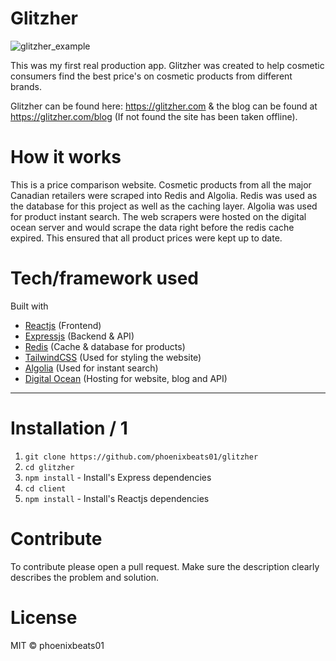 # Glitzher #
![glitzher_example](https://user-images.githubusercontent.com/54145857/129775335-4edcda73-dfc0-4082-ac40-d4fbbd6c5e0d.jpg)

This was my first real production app. Glitzher was created to help cosmetic consumers find the best price's on cosmetic products from different brands. 

Glitzher can be found here: https://glitzher.com & the blog can be found at https://glitzher.com/blog (If not found the site has been taken offline).

# How it works #
This is a price comparison website. Cosmetic products from all the major Canadian retailers were scraped into Redis and Algolia. Redis was used as the database for this project as well as the caching layer. Algolia was used for product instant search. The web scrapers were hosted on the digital ocean server and would scrape the data right before the redis cache expired. This ensured that all product prices were kept up to date. 

# Tech/framework used #
Built with

  * [Reactjs](https://reactjs.org) (Frontend)
  * [Expressjs](https://expressjs.com) (Backend & API)
  * [Redis](https://redislabs.com/) (Cache & database for products)
  * [TailwindCSS](https://tailwindcss.com/) (Used for styling the website)
  * [Algolia](https://www.algolia.com/) (Used for instant search)
  * [Digital Ocean](https://digitalocean.com) (Hosting for website, blog and API)
  
- - - -  
    
# Installation / 1
  1. `git clone https://github.com/phoenixbeats01/glitzher`
  2. `cd glitzher`
  3. `npm install` - Install's Express dependencies
  4. `cd client` 
  5. `npm install` - Install's Reactjs dependencies
  

# Contribute #
To contribute please open a pull request. Make sure the description clearly describes the problem and solution.
 
# License #
MIT © phoenixbeats01
